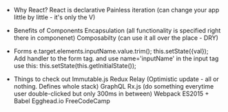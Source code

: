 * Why React?
React is declarative
Painless iteration (can change your app little by little - it's only the V)

* Benefits of Components
Encapsulation (all functionality is specified right there in componenet)
Composabilty (can use it all over the place - DRY)

* Forms
e.target.elements.inputName.value.trim();
this.setState({val});
Add handler to the form tag. and use name='inputName' in the input tag
use this: this.setState(this.getInitialState());

* Things to check out
Immutable.js
Redux
Relay (Optimistic update - all or nothing. Defines whole stack)
GraphQL
Rx.js (do something everytime user double-clicked but only 300ms in between)
Webpack
ES2015 + Babel
Egghead.io
FreeCodeCamp